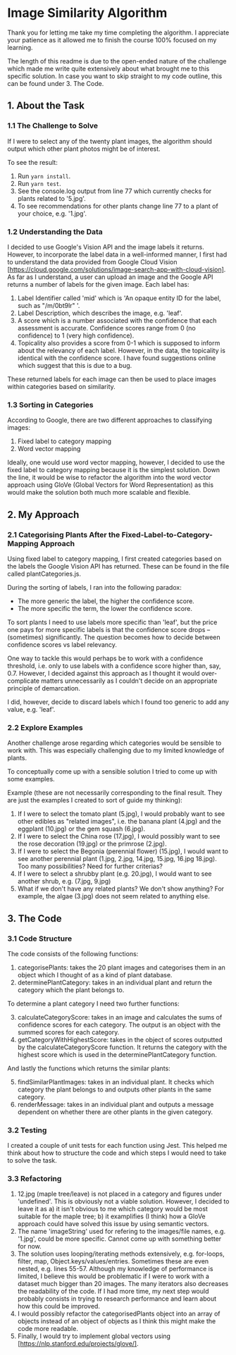 # Image Similarity Algorithm

Thank you for letting me take my time completing the algorithm. I appreciate your patience as it allowed me to finish the course 100% focused on my learning.

The length of this readme is due to the open-ended nature of the challenge which made me write quite extensively about what brought me to this specific solution. In case you want to skip straight to my code outline, this can be found under 3. The Code.

## 1. About the Task

### 1.1 The Challenge to Solve

If I were to select any of the twenty plant images, the algorithm should output which other plant photos might be of interest.

To see the result:

1. Run `yarn install`.
2. Run `yarn test`.
3. See the console.log output from line 77 which currently checks for plants related to '5.jpg'.
4. To see recommendations for other plants change line 77 to a plant of your choice, e.g. '1.jpg'.

### 1.2 Understanding the Data

I decided to use Google's Vision API and the image labels it returns. However, to incorporate the label data in a well-informed manner, I first had to understand the data provided from Google Cloud Vision [https://cloud.google.com/solutions/image-search-app-with-cloud-vision].
As far as I understand, a user can upload an image and the Google API returns a number of labels for the given image. Each label has:

1. Label Identifier called 'mid' which is 'An opaque entity ID for the label, such as "/m/0bt9lr" '.
2. Label Description, which describes the image, e.g. 'leaf'.
3. A score which is a number associated with the confidence that each assessment is accurate. Confidence scores range from 0 (no confidence) to 1 (very high confidence).
4. Topicality also provides a score from 0-1 which is supposed to inform about the relevancy of each label. However, in the data, the topicality is identical with the confidence score. I have found suggestions online which suggest that this is due to a bug.

These returned labels for each image can then be used to place images within categories based on similarity.

### 1.3 Sorting in Categories

According to Google, there are two different approaches to classifying images:

1. Fixed label to category mapping
2. Word vector mapping

Ideally, one would use word vector mapping, however, I decided to use the fixed label to category mapping because it is the simplest solution. Down the line, it would be wise to refactor the algorithm into the word vector approach using GloVe (Global Vectors for Word Representation) as this would make the solution both much more scalable and flexible.

## 2. My Approach

### 2.1 Categorising Plants After the Fixed-Label-to-Category-Mapping Approach

Using fixed label to category mapping, I first created categories based on the labels the Google Vision API has returned. These can be found in the file called plantCategories.js.

During the sorting of labels, I ran into the following paradox:

- The more generic the label, the higher the confidence score.
- The more specific the term, the lower the confidence score.

To sort plants I need to use labels more specific than 'leaf', but the price one pays for more specific labels is that the confidence score drops – (sometimes) significantly. The question becomes how to decide between confidence scores vs label relevancy.

One way to tackle this would perhaps be to work with a confidence threshold, i.e. only to use labels with a confidence score higher than, say, 0.7. However, I decided against this approach as I thought it would over-complicate matters unnecessarily as I couldn't decide on an appropriate principle of demarcation.

I did, however, decide to discard labels which I found too generic to add any value, e.g. 'leaf'.

### 2.2 Explore Examples

Another challenge arose regarding which categories would be sensible to work with. This was especially challenging due to my limited knowledge of plants.

To conceptually come up with a sensible solution I tried to come up with some examples.

Example (these are not necessarily corresponding to the final result. They are just the examples I created to sort of guide my thinking):

1. If I were to select the tomato plant (5.jpg), I would probably want to see other edibles as "related images", i.e. the banana plant (4.jpg) and the eggplant (10.jpg) or the gem squash (6.jpg).
2. If I were to select the China rose (17.jpg), I would possibly want to see the rose decoration (19.jpg) or the primrose (2.jpg).
3. If I were to select the Begonia (perennial flower) (15.jpg), I would want to see another perennial plant (1.jpg, 2.jpg, 14.jpg, 15.jpg, 16.jpg 18.jpg). Too many possibilities? Need for further criterias?
4. If I were to select a shrubby plant (e.g. 20.jpg), I would want to see another shrub, e.g. (7.jpg, 9.jpg)
5. What if we don't have any related plants? We don't show anything? For example, the algae (3.jpg) does not seem related to anything else.

## 3. The Code

### 3.1 Code Structure

The code consists of the following functions:

1. categorisePlants: takes the 20 plant images and categorises them in an object which I thought of as a kind of plant database.
2. determinePlantCategory: takes in an individual plant and return the category which the plant belongs to.

To determine a plant category I need two further functions:

3. calculateCategoryScore: takes in an image and calculates the sums of confidence scores for each category. The output is an object with the summed scores for each category.
4. getCategoryWithHighestScore: takes in the object of scores outputted by the calculateCategoryScore function. It returns the category with the highest score which is used in the determinePlantCategory function.

And lastly the functions which returns the similar plants:

5. findSimilarPlantImages: takes in an individual plant. It checks which category the plant belongs to and outputs other plants in the same category.
6. renderMessage: takes in an individual plant and outputs a message dependent on whether there are other plants in the given category.

### 3.2 Testing

I created a couple of unit tests for each function using Jest. This helped me think about how to structure the code and which steps I would need to take to solve the task.

### 3.3 Refactoring

1. 12.jpg (maple tree/leave) is not placed in a category and figures under 'undefined'. This is obviously not a viable solution. However, I decided to leave it as a) it isn't obvious to me which category would be most suitable for the maple tree; b) it examplifies (I think) how a GloVe approach could have solved this issue by using semantic vectors.
2. The name 'imageString' used for refering to the images/file names, e.g. '1.jpg', could be more specific. Cannot come up with something better for now.
3. The solution uses looping/iterating methods extensively, e.g. for-loops, filter, map, Object.keys/values/entries. Sometimes these are even nested, e.g. lines 55-57. Although my knowledge of performance is limited, I believe this would be problematic if I were to work with a dataset much bigger than 20 images. The many iterators also decreases the readability of the code. If I had more time, my next step would probably consists in trying to research performance and learn about how this could be improved.
4. I would possibly refactor the categorisedPlants object into an array of objects instead of an object of objects as I think this might make the code more readable.
5. Finally, I would try to implement global vectors using [https://nlp.stanford.edu/projects/glove/].

